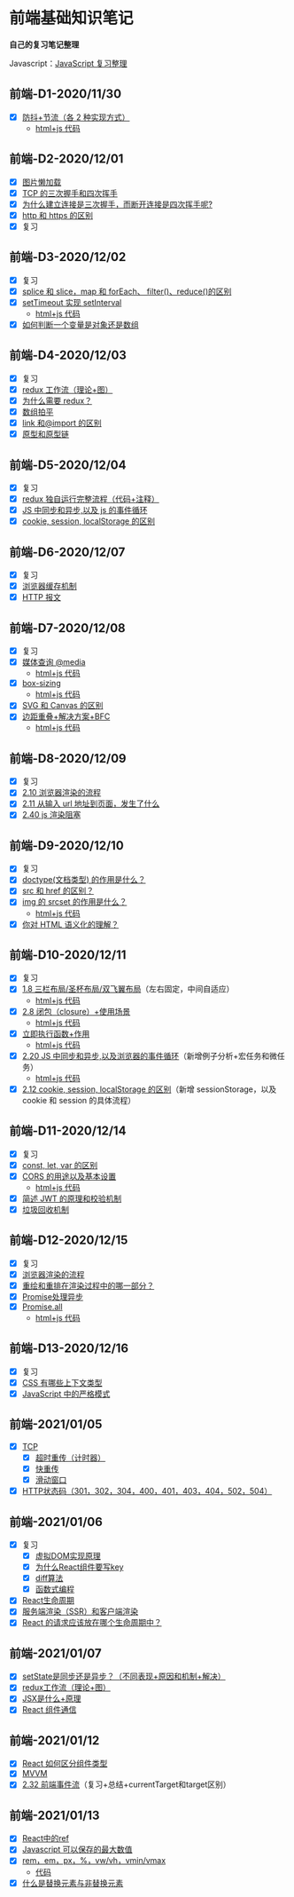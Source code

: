 # 前端基础知识笔记

**自己的复习笔记整理**

Javascript：[JavaScript 复习整理](https://www.wolai.com/mary/sxD9sU5x4MBmP5EpaGFAph#kbymPXgCamKVgCksfJiQpN)



## 前端-D1-2020/11/30
-   [x] [防抖+节流（各 2 种实现方式）](https://www.wolai.com/mary/31tAtZhJXZU86nR5wueUWt#oE31y4MiDySb6Ebdeu9htH)
    -   [html+js 代码](2020-11-30/防抖节流.html)

## 前端-D2-2020/12/01
-   [x] [图片懒加载](https://www.wolai.com/mary/ejfAPog1qaAu7NDKpt45mx)
-   [x] [TCP 的三次握手和四次挥手](https://www.wolai.com/mary/inf1zCaoMJdRCYoZQXhALC)
-   [x] [为什么建立连接是三次握手，而断开连接是四次挥手呢?](https://www.wolai.com/mary/vn4gmFeiivV3wob6vX8GVa)
-   [x] [http 和 https 的区别](https://www.wolai.com/mary/kbymPXgCamKVgCksfJiQpN)
-   [x] 复习

## 前端-D3-2020/12/02
-   [x] 复习
-   [x] [splice 和 slice，map 和 forEach、 filter()、reduce()的区别](https://www.wolai.com/mary/4d3HuSKg2c4K3CHnDDWkYt)
-   [x] [setTimeout 实现 setInterval](https://www.wolai.com/mary/wvPwz4FhRqgaze9SRypxPY)
    -   [html+js 代码](2020-12-02/用setTImeout实现setInterval.html)
-   [x] [如何判断一个变量是对象还是数组](https://www.wolai.com/mary/rPktXJ2xocawfXnX1vqTeD)

## 前端-D4-2020/12/03
-   [x] 复习
-   [x] [redux 工作流（理论+图）](https://www.wolai.com/mary/tFsQmZwzvzxHuvr1FcPpPY)
-   [x] [为什么需要 redux？](https://www.wolai.com/mary/m7FQAtFtFpvpWnsgEpkqGy)
-   [x] [数组拍平](https://www.wolai.com/mary/xeDL9FvoMQHQoaj7eYGvga)
-   [x] [link 和@import 的区别](https://www.wolai.com/mary/4BzVhqrtJSzWiMYRTZik1Y)
-   [x] [原型和原型链](https://www.wolai.com/mary/kNxiaTie7PHSBFG3MntuJz)

## 前端-D5-2020/12/04
-   [x] 复习
-   [x] [redux 独自运行完整流程（代码+注释）](https://www.wolai.com/mary/mL7ZWpottr6ZJqwaeazPm7)
-   [x] [JS 中同步和异步,以及 js 的事件循环](https://www.wolai.com/mary/eYhJjyyUyijoPm4xNbhi6B)
-   [x] [cookie, session, localStorage 的区别](https://www.wolai.com/mary/9YQmgfdHUHDrhEvzv9jTUg)

## 前端-D6-2020/12/07
-   [x] 复习
-   [x] [浏览器缓存机制](https://www.wolai.com/mary/6kL4mn5WTKxy9xyTe6eWeD)
-   [x] [HTTP 报文](https://www.wolai.com/mary/ckVDvcNBSkbg4nF2ipfAZo)

## 前端-D7-2020/12/08
-   [x] 复习
-   [x] [媒体查询 @media](https://www.wolai.com/mary/8JZcE8ED7yHCfbp7MPVgTJ#3Df29HBazAcgnE6BCEAXEG)
    -   [html+js 代码](2020-12-08/媒体查询.html)
-   [x] [box-sizing](https://www.wolai.com/mary/8JZcE8ED7yHCfbp7MPVgTJ#iWGgaZfwS3xpeuiiA5hnVJ)
    -   [html+js 代码](2020-12-08/盒模型.html)
-   [x] [SVG 和 Canvas 的区别](https://www.wolai.com/mary/8JZcE8ED7yHCfbp7MPVgTJ#aUjJbMg42LALxJMDqSbuTq)
-   [x] [边距重叠+解决方案+BFC](https://www.wolai.com/mary/8JZcE8ED7yHCfbp7MPVgTJ#aUjJbMg42LALxJMDqSbuTq)
    -   [html+js 代码](2020-12-08/边距重叠.html)

## 前端-D8-2020/12/09
-   [x] 复习
-   [x] [2.10 浏览器渲染的流程](https://www.wolai.com/mary/sxD9sU5x4MBmP5EpaGFAph#qKpr57WuqtGiyhDbBiixNK)
-   [x] [2.11 从输入 url 地址到页面，发生了什么](https://www.wolai.com/mary/sxD9sU5x4MBmP5EpaGFAph#4RXqoXtXxMnDhBC4zh8QcU)
-   [x] [2.40 js 渲染阻塞](https://www.wolai.com/mary/sxD9sU5x4MBmP5EpaGFAph#o2J8ZHjci27Fp43FuJFsjT)

## 前端-D9-2020/12/10
-   [x] 复习
-   [x] [doctype(文档类型) 的作用是什么？](https://www.wolai.com/mary/cU8EjZ2n7VVbFVnohTvdbq#bJuameoQz4c8VcoMLn8BAH)
-   [x] [src 和 href 的区别？](https://www.wolai.com/mary/cU8EjZ2n7VVbFVnohTvdbq#c4xjzfrUR2gcDgX9xXVSWC)
-   [x] [img 的 srcset 的作用是什么？](https://www.wolai.com/mary/cU8EjZ2n7VVbFVnohTvdbq#49fsDfpfzuxigmRwBJeAvy)
    -   [html+js 代码](2020-12-10/srcset.html)
-   [x] [你对 HTML 语义化的理解？](https://www.wolai.com/mary/cU8EjZ2n7VVbFVnohTvdbq#7ZgdaH4eU68jo4UfSCuhR1)

## 前端-D10-2020/12/11
-   [x] 复习
-   [x] [1.8 三栏布局/圣杯布局/双飞翼布局](https://www.wolai.com/mary/8JZcE8ED7yHCfbp7MPVgTJ#7Ur15q5GuFTzXT4NHJfpYK)（左右固定，中间自适应）
     -   [html+js 代码](2020-12-11/三栏.html)
-   [x] [2.8 闭包（closure）+使用场景](https://www.wolai.com/mary/sxD9sU5x4MBmP5EpaGFAph#gjvDRyV3ZBrrLsEEdSqyAt)
     -   [html+js 代码](2020-12-11/闭包.js)
-   [x] [立即执行函数+作用](https://www.wolai.com/mary/sxD9sU5x4MBmP5EpaGFAph#bxTmqzjHvbiKEVPqG6G5U5)
     -   [html+js 代码](2020-12-11/立即执行函数.html)
-   [x] [2.20 JS 中同步和异步,以及浏览器的事件循环](https://www.wolai.com/mary/sxD9sU5x4MBmP5EpaGFAph#eYhJjyyUyijoPm4xNbhi6B)（新增例子分析+宏任务和微任务）
     -   [html+js 代码](2020-12-11/事件循环.html)
-   [x] [2.12 cookie, session, localStorage 的区别](https://www.wolai.com/mary/sxD9sU5x4MBmP5EpaGFAph#9YQmgfdHUHDrhEvzv9jTUg)（新增 sessionStorage，以及 cookie 和 session 的具体流程）

## 前端-D11-2020/12/14
- [x] 复习
- [x] [const, let, var 的区别](https://www.wolai.com/mary/sxD9sU5x4MBmP5EpaGFAph#cR7x6Qe71kKfrQbp4PSHfZ)
- [x] [CORS 的用途以及基本设置](https://www.wolai.com/mary/sxD9sU5x4MBmP5EpaGFAph#nXcM6jbaFab8ptjknHVvLo)
     -   [html+js 代码](2020-12-14/CORS.html)
- [x] [简述 JWT 的原理和校验机制](https://www.wolai.com/mary/sxD9sU5x4MBmP5EpaGFAph#uR8J4yU4AUZFrbrBwBTN7L)
- [x] [垃圾回收机制](https://www.wolai.com/mary/sxD9sU5x4MBmP5EpaGFAph#bP7aj7Hm75FrZUsmLV7AY4)

## 前端-D12-2020/12/15
- [x] 复习
- [x] [浏览器渲染的流程](https://www.wolai.com/mary/sxD9sU5x4MBmP5EpaGFAph#qKpr57WuqtGiyhDbBiixNK)
- [x] [重绘和重排在渲染过程中的哪一部分？](https://www.wolai.com/mary/sxD9sU5x4MBmP5EpaGFAph#kDSEetuycfnw8kYVfQGJWs)
- [x] [Promise处理异步](https://www.wolai.com/mary/sxD9sU5x4MBmP5EpaGFAph#n4SBRwJg3ovMZyqUhAf3CR)
- [x] [Promise.all](https://www.wolai.com/mary/sxD9sU5x4MBmP5EpaGFAph#b6gGJaUFDKbifQcfzNwR9H)
   -   [html+js 代码](2020-12-15)

## 前端-D13-2020/12/16
- [x] 复习
- [x]  [CSS 有哪些上下文类型](https://www.wolai.com/mary/8JZcE8ED7yHCfbp7MPVgTJ#iLsR5zKWR3rh2yS5nFkbCn)
- [x] [JavaScript 中的严格模式](https://www.wolai.com/mary/sxD9sU5x4MBmP5EpaGFAph#k6zZCubjbMegkp47HF2B7i)

## 前端-2021/01/05
- [x] [TCP](https://www.wolai.com/6yQ6nbwtbuuGoqZQgA7CXB?theme=light)
  - [x] [超时重传（计时器）](https://www.wolai.com/mary/6yQ6nbwtbuuGoqZQgA7CXB#6odLGQ1Fp9saFb7SibxQMG)
  - [x] [快重传](https://www.wolai.com/mary/6yQ6nbwtbuuGoqZQgA7CXB#fVUjWLvHTSN3UHWLZrpywV)
  - [x] [滑动窗口](https://www.wolai.com/mary/6yQ6nbwtbuuGoqZQgA7CXB#5iMXdM8Kby1GUZro9Si2j3)
- [x] [HTTP状态码（301，302，304，400，401，403，404，502，504）](https://www.wolai.com/gW8KYhsLXvsqjEKgy256iz?theme=light)

## 前端-2021/01/06
- [x] 复习
  - [x] [虚拟DOM实现原理](https://www.wolai.com/mary/fUcoYHCectgxvp6nTTMv7b#hZz8n8FAWUSNqBtLZyqNGx)
  - [x] [为什么React组件要写key](https://www.wolai.com/mary/fUcoYHCectgxvp6nTTMv7b#4J71oScT43LrtMHPSpNM1q)
  - [x] [diff算法](https://www.wolai.com/mary/fUcoYHCectgxvp6nTTMv7b#4iETQBBeLzgsgmJcmBSnan)
  - [x] [函数式编程](https://www.wolai.com/mary/dMfgKKrrBkanYXKnawqFCJ#epuaaAkPAGimqEqJYf6PfE)
- [x] [React生命周期](https://www.wolai.com/mary/fUcoYHCectgxvp6nTTMv7b#xchuWLqCkZsF75uUcap2x3)
- [x] [服务端渲染（SSR）和客户端渲染](https://www.wolai.com/9LuLpBgSsD7g9oFnGszyRH)
- [x] [React 的请求应该放在哪个生命周期中？](https://www.wolai.com/mary/fUcoYHCectgxvp6nTTMv7b#vYiCjGcbe5ZPEnDTAiAd77)

## 前端-2021/01/07
- [x] [setState是同步还是异步？（不同表现+原因和机制+解决）](https://www.wolai.com/mary/fUcoYHCectgxvp6nTTMv7b#461nABgr8qzFodDCaAxYrX)
- [x] [redux工作流（理论+图）]()
- [x] [JSX是什么+原理](https://www.wolai.com/mary/fUcoYHCectgxvp6nTTMv7b#rYWYsKJKseGUU2aaU4jdrr)
- [x] [React 组件通信](https://www.wolai.com/mary/fUcoYHCectgxvp6nTTMv7b#9DEdWeFdoMZ5uBySRP3s1t)

## 前端-2021/01/12
- [x] [React 如何区分组件类型](https://www.wolai.com/oBAVhZo7t3RfmyQhTPJzNh)
- [x] [MVVM](https://www.wolai.com/tYfuWkej7cEUjm9BBLFdVK)
- [x] [2.32 前端事件流](https://www.wolai.com/iPeoDYW5mvo2Zazb71cGv9)（复习+总结+currentTarget和target区别）

## 前端-2021/01/13
- [x] [React中的ref](https://www.wolai.com/mmvPLRyuZn7DMbbhDV3tLF)
- [x] [Javascript 可以保存的最大数值](https://www.wolai.com/qnu9px1YEEAHqfXzcoQfKY)
- [x] [rem，em，px，%，vw/vh，vmin/vmax](https://www.wolai.com/9x7fQeZnhotPzX3YmYFFH)
    - [代码](2021-01-13/rem和em.html)
- [x] [什么是替换元素与非替换元素](https://www.wolai.com/mary/vuw2muCpM1bk9cZQWFcWPz)